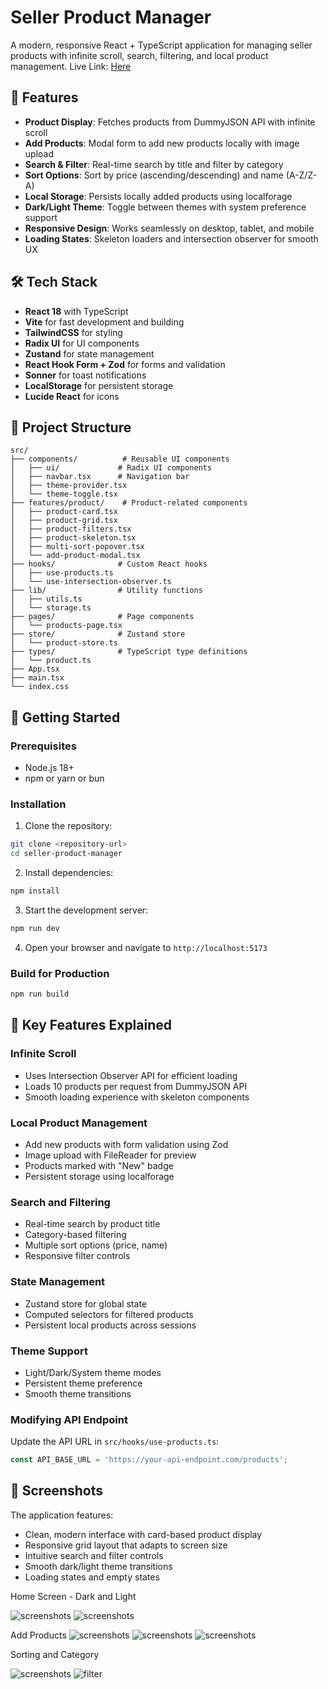 # Seller Product Manager

A modern, responsive React + TypeScript application for managing seller products with infinite scroll, search, filtering, and local product management.
Live Link: [Here](https://seller-product-manager-5jeir293h-monukk2002-gmailcoms-projects.vercel.app/)

## 🚀 Features

- **Product Display**: Fetches products from DummyJSON API with infinite scroll
- **Add Products**: Modal form to add new products locally with image upload
- **Search & Filter**: Real-time search by title and filter by category
- **Sort Options**: Sort by price (ascending/descending) and name (A-Z/Z-A)
- **Local Storage**: Persists locally added products using localforage
- **Dark/Light Theme**: Toggle between themes with system preference support
- **Responsive Design**: Works seamlessly on desktop, tablet, and mobile
- **Loading States**: Skeleton loaders and intersection observer for smooth UX

## 🛠️ Tech Stack

- **React 18** with TypeScript
- **Vite** for fast development and building
- **TailwindCSS** for styling
- **Radix UI** for UI components 
- **Zustand** for state management
- **React Hook Form + Zod** for forms and validation
- **Sonner** for toast notifications
- **LocalStorage** for persistent storage
- **Lucide React** for icons

## 📁 Project Structure

```
src/
├── components/          # Reusable UI components
│   ├── ui/             # Radix UI components
│   ├── navbar.tsx      # Navigation bar
│   ├── theme-provider.tsx
│   └── theme-toggle.tsx
├── features/product/    # Product-related components
│   ├── product-card.tsx
│   ├── product-grid.tsx
│   ├── product-filters.tsx
│   ├── product-skeleton.tsx
│   ├── multi-sort-popover.tsx
│   └── add-product-modal.tsx
├── hooks/              # Custom React hooks
│   ├── use-products.ts
│   └── use-intersection-observer.ts
├── lib/                # Utility functions
│   ├── utils.ts
│   └── storage.ts
├── pages/              # Page components
│   └── products-page.tsx
├── store/              # Zustand store
│   └── product-store.ts
├── types/              # TypeScript type definitions
│   └── product.ts
├── App.tsx
├── main.tsx
└── index.css
```

## 🚦 Getting Started

### Prerequisites

- Node.js 18+ 
- npm or yarn or bun 

### Installation

1. Clone the repository:
```bash
git clone <repository-url>
cd seller-product-manager
```

2. Install dependencies:
```bash
npm install
```

3. Start the development server:
```bash
npm run dev
```

4. Open your browser and navigate to `http://localhost:5173`

### Build for Production

```bash
npm run build
```



## 🎯 Key Features Explained

### Infinite Scroll
- Uses Intersection Observer API for efficient loading
- Loads 10 products per request from DummyJSON API
- Smooth loading experience with skeleton components

### Local Product Management
- Add new products with form validation using Zod
- Image upload with FileReader for preview
- Products marked with "New" badge
- Persistent storage using localforage

### Search and Filtering
- Real-time search by product title
- Category-based filtering
- Multiple sort options (price, name)
- Responsive filter controls

### State Management
- Zustand store for global state
- Computed selectors for filtered products
- Persistent local products across sessions

### Theme Support
- Light/Dark/System theme modes
- Persistent theme preference
- Smooth theme transitions


### Modifying API Endpoint
Update the API URL in `src/hooks/use-products.ts`:

```typescript
const API_BASE_URL = 'https://your-api-endpoint.com/products';
```


## 📱 Screenshots

The application features:
- Clean, modern interface with card-based product display
- Responsive grid layout that adapts to screen size
- Intuitive search and filter controls
- Smooth dark/light theme transitions
- Loading states and empty states

Home Screen - Dark and Light

![screenshots](src/public/dark.png) ![screenshots](src/public/light.png)

Add Products 
![screenshots](<src/public/add product.png>)
![screenshots](<src/public/add product errors.png>)  ![screenshots](<src/public/added product.png>)  

Sorting and Category

![screenshots](<src/public/multi sorts.png>) 
![filter](filter.png)
